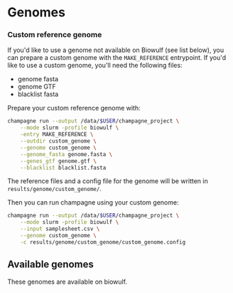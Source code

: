 # Genomes

<!--
This file is created by concatenating _genomes_head.md and the auto-generated genomes list.
Do not edit guide/genomes.md manually.
-->

### Custom reference genome

If you'd like to use a genome not available on Biowulf (see list below),
you can prepare a custom genome with the `MAKE_REFERENCE` entrypoint.
If you'd like to use a custom genome, you'll need the following files:

- genome fasta
- genome GTF
- blacklist fasta

Prepare your custom reference genome with:

```sh
champagne run --output /data/$USER/champagne_project \
    --mode slurm -profile biowulf \
    -entry MAKE_REFERENCE \
    --outdir custom_genome \
    --genome custom_genome \
    --genome_fasta genome.fasta \
    --genes_gtf genome.gtf \
    --blacklist blacklist.fasta
```

The reference files and a config file for the genome will be written in `results/genome/custom_genome/`.

Then you can run champagne using your custom genome:

```sh
champagne run --output /data/$USER/champagne_project \
    --mode slurm -profile biowulf \
    --input samplesheet.csv \
    --genome custom_genome \
    -c results/genome/custom_genome/custom_genome.config
```

## Available genomes

These genomes are available on biowulf.
